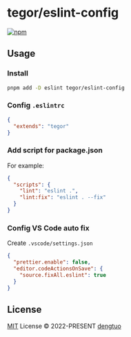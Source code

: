 # tegor/eslint-config

[![npm](https://img.shields.io/npm/v/tegor/eslint-config?color=a1b858&label=)](https://npmjs.com/package/tegor/eslint-config)

## Usage

### Install

```bash
pnpm add -D eslint tegor/eslint-config
```

### Config `.eslintrc`

```json
{
  "extends": "tegor"
}
```

### Add script for package.json

For example:

```json
{
  "scripts": {
    "lint": "eslint .",
    "lint:fix": "eslint . --fix"
  }
}
```

### Config VS Code auto fix

Create `.vscode/settings.json`

```json
{
  "prettier.enable": false,
  "editor.codeActionsOnSave": {
    "source.fixAll.eslint": true
  }
}
```

## License

[MIT](./LICENSE) License &copy; 2022-PRESENT [dengtuo](https://github.com/fightwithtiger)

